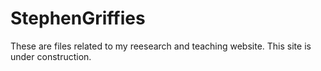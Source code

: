 # StephenGriffies
These are files related to my reesearch and teaching website.  This site is under construction. 
